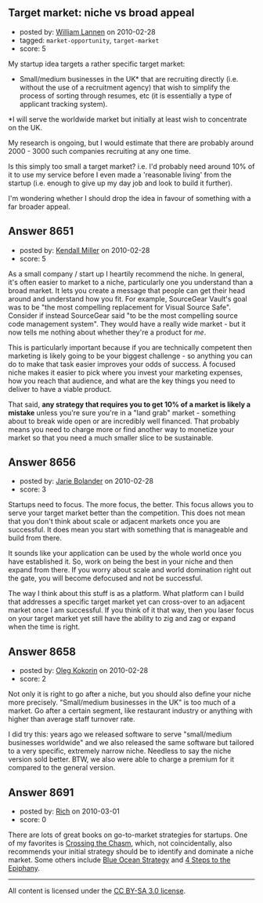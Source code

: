 ## Target market: niche vs broad appeal

- posted by: [William Lannen](https://stackexchange.com/users/-1/2174-william-lannen) on 2010-02-28
- tagged: `market-opportunity`, `target-market`
- score: 5

My startup idea targets a rather specific target market: 

 - Small/medium businesses in the UK* that are recruiting directly (i.e. without the use of a recruitment agency) that wish to simplify the process of sorting through resumes, etc (it is essentially a type of applicant tracking system).

*I will serve the worldwide market but initially at least wish to concentrate on the UK.

My research is ongoing, but I would estimate that there are probably around 2000 - 3000 such companies recruiting at any one time.

Is this simply too small a target market?  i.e. I'd probably need around 10% of it to use my service before I even made a 'reasonable living' from the startup (i.e. enough to give up my day job and look to build it further).

I'm wondering whether I should drop the idea in favour of something with a far broader appeal.


## Answer 8651

- posted by: [Kendall Miller](https://stackexchange.com/users/-1/2210-kendall-miller) on 2010-02-28
- score: 5

As a small company / start up I heartily recommend the niche. In general, it's often easier to market to a niche, particularly one you understand than a broad market.  It lets you create a message that people can get their head around and understand how you fit.  For example, SourceGear Vault's goal was to be "the most compelling replacement for Visual Source Safe".  Consider if instead SourceGear said "to be the most compelling source code management system".  They would have a really wide market - but it now tells me nothing about whether they're a product for *me*.

This is particularly important because if you are technically competent then marketing is likely going to be your biggest challenge - so anything you can do to make that task easier improves your odds of success.  A focused niche makes it easier to pick where you invest your marketing expenses, how you reach that audience, and what are the key things you need to deliver to have a viable product.

That said, **any strategy that requires you to get 10% of a market is likely a mistake** unless you're sure you're in a "land grab" market - something about to break wide open or are incredibly well financed.  That probably means you need to charge more or find another way to monetize your market so that you need a much smaller slice to be sustainable.


## Answer 8656

- posted by: [Jarie Bolander](https://stackexchange.com/users/-1/585-jarie-bolander) on 2010-02-28
- score: 3

Startups need to focus. The more focus, the better. This focus allows you to serve your target market better than the competition. This does not mean that you don't think about scale or adjacent markets once you are successful. It does mean you start with something that is manageable and build from there.

It sounds like your application can be used by the whole world once you have established it. So, work on being the best in your niche and then expand from there. If you worry about scale and world domination right out the gate, you will become defocused and not be successful.

The way I think about this stuff is as a platform. What platform can I build that addresses a specific target market yet can cross-over to an adjacent market once I am successful. If you think of it that way, then you laser focus on your target market yet still have the ability to zig and zag or expand when the time is right.




## Answer 8658

- posted by: [Oleg Kokorin](https://stackexchange.com/users/-1/968-oleg-kokorin) on 2010-02-28
- score: 2

Not only it is right to go after a niche, but you should also define your niche more precisely. "Small/medium businesses in the UK" is too much of a market. Go after a certain segment, like restaurant industry or anything with higher than average staff turnover rate.

I did try this: years ago we released software to serve "small/medium businesses worldwide" and we also released the same software but tailored to a very specific, extremely narrow niche. Needless to say the niche version sold better. BTW, we also were able to charge a premium for it compared to the general version.



## Answer 8691

- posted by: [Rich](https://stackexchange.com/users/-1/1501-rich) on 2010-03-01
- score: 0

<p>There are lots of great books on go-to-market strategies for startups.  One of my favorites is <a href="http://en.wikipedia.org/wiki/Crossing_the_Chasm" rel="nofollow">Crossing the Chasm,</a> which, not coincidentally, also recommends your initial strategy should be to identify and dominate a niche market.  Some others include <a href="http://www.blueoceanstrategy.com" rel="nofollow">Blue Ocean Strategy</a> and <a href="http://rads.stackoverflow.com/amzn/click/0976470705" rel="nofollow">4 Steps to the Epiphany</a>.</p>




---

All content is licensed under the [CC BY-SA 3.0 license](https://creativecommons.org/licenses/by-sa/3.0/).
